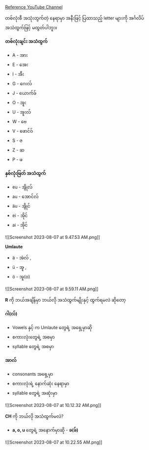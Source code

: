 [Reference YouTube Channel](https://youtube.com/playlist?list=PL7E9E6E91D88A05CF)

တစ်လုံးစီ အသုံးတွက်တဲ့ နေရာမှာ အနီးဖြင့် ပြထာသည့် letter များကို အင်္ဂလိပ် အသံထွက်ဖြင့် မထွတ်ပါဘူး။

__တစ်လုံးချင်း အသံထွက်__

* A - အား
* E - အေး
* I - အီး
* G - ဂေးလ်
* J - ယောက်ခ်
* O - အူး
* U - အူးလ်
* W - ဗေ
* V - ဖောင်ဝ်
* S - ဇ
* Z - ဆ
* P - ဖ

__နှစ်လုံးဖြတ် အသံထွက်__

* eu - အွိုလ်
* au - အောင်လ်
* äu - အွိုင်
* ei - အိုင်
* ai - အိုင်

![[Screenshot 2023-08-07 at 9.47.53 AM.png]]

__Umlaute__
- ä - အဲလ် ,
- ü - အူ , 
- ö  - အူ(ဝ)

![[Screenshot 2023-08-07 at 9.59.11 AM.png]]

**R** ကို ဘယ်အချိန်မှာ ဘယ်လို အသံထွက်မျိုးနှင့် ထွက်ရမလဲ ဆိုတော့

__ဂါ(လ်)__
*  Vowels နှင့် က Umlaute တွေရဲ့ အရှေ့မှာဆို 
*  စကားလုံးတွေရဲ့ အစမှာ
*  syllable တွေရဲ့ အစမှာ

__အာလ်__
*  consonants အရှေ့မှာ
* စကားလုံးရဲ့ နောက်ဆုံး နေရာမှာ
* syllable တွေရဲ့ အဆုံးမှာ

![[Screenshot 2023-08-07 at 10.12.32 AM.png]]

**CH** ကို ဘယ်လို အသံထွက်မလဲ?

*  **a, o, u** တွေရဲ့ အနောက်မှာဆို - **ခ(ခ်)**

![[Screenshot 2023-08-07 at 10.22.55 AM.png]]


